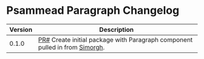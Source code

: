 # Psammead Paragraph Changelog

| Version | Description |
|---------|-------------|
| 0.1.0   | [PR#](https://github.com/BBC-News/psammead/pull/) Create initial package with Paragraph component pulled in from [Simorgh](https://github.com/BBC-News/simorgh). |

